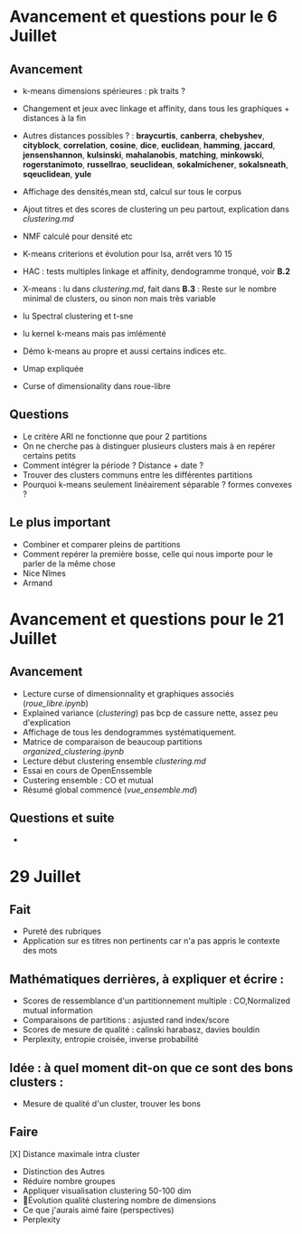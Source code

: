 # Avancement et questions pour le 6 Juillet
## Avancement
* k-means dimensions spérieures : pk traits ?
* Changement et jeux avec linkage et affinity, dans tous les graphiques + distances à la fin
* Autres distances possibles ? : **braycurtis**, **canberra**, **chebyshev**, **cityblock**, **correlation**, **cosine**, **dice**, **euclidean**, **hamming**, **jaccard**, **jensenshannon**, **kulsinski**, **mahalanobis**, **matching**, **minkowski**, **rogerstanimoto**, **russellrao**, **seuclidean**, **sokalmichener**, **sokalsneath**, **sqeuclidean**, **yule**
* Affichage des densités,mean std, calcul sur tous le corpus
* Ajout titres et des scores de clustering un peu partout, explication dans *clustering.md*
* NMF calculé pour densité etc
* K-means criterions et évolution pour lsa, arrêt vers 10 15
* HAC : tests multiples linkage et affinity, dendogramme tronqué, voir **B.2**
* X-means : lu dans *clustering.md*, fait dans **B.3** : Reste sur le nombre minimal de clusters, ou sinon non mais très variable

* lu Spectral clustering et t-sne
* lu kernel k-means mais pas imlémenté
* Démo k-means au propre et aussi certains indices etc.
* Umap expliquée
* Curse of dimensionality dans roue-libre

## Questions
* Le critère ARI ne fonctionne que pour 2 partitions
* On ne cherche pas à distinguer plusieurs clusters mais à en repérer certains petits
* Comment intégrer la période ? Distance + date ?   
* Trouver des clusters communs entre les différentes partitions
* Pourquoi k-means seulement linéairement séparable ? formes convexes ?

## Le plus important
* Combiner et comparer pleins de partitions
* Comment repérer la première bosse, celle qui nous importe pour le parler de la même chose
* Nice Nîmes
* Armand

# Avancement et questions pour le 21 Juillet
## Avancement
* Lecture curse of dimensionnality et graphiques associés (*roue_libre.ipynb*)
* Explained variance (*clustering*) pas bcp de cassure nette, assez peu d'explication
* Affichage de tous les dendogrammes systématiquement.
* Matrice de comparaison de beaucoup partitions *organized_clustering.ipynb*
* Lecture début clustering ensemble *clustering.md*
* Essai en cours de OpenEnssemble
* Custering ensemble : CO et mutual
* Résumé global commencé (*vue_ensemble.md*)

## Questions et suite
*
# 29 Juillet
## Fait
* Pureté des rubriques
* Application sur es titres non pertinents car n'a pas appris le contexte des mots
## Mathématiques derrières, à expliquer et écrire :
* Scores de ressemblance d'un partitionnement multiple : CO,Normalized mutual information
* Comparaisons de partitions : asjusted rand index/score
* Scores de mesure de qualité : calinski harabasz, davies bouldin
* Perplexity, entropie croisée, inverse probabilité


## Idée : à quel moment dit-on que ce sont des bons clusters :
* Mesure de qualité d'un cluster, trouver les bons

## Faire
[X] Distance maximale intra cluster
* Distinction des Autres
* Réduire nombre groupes
* Appliquer visualisation clustering 50-100 dim
* Évolution qualité clustering nombre de dimensions
* Ce que j'aurais aimé faire (perspectives)
* Perplexity
